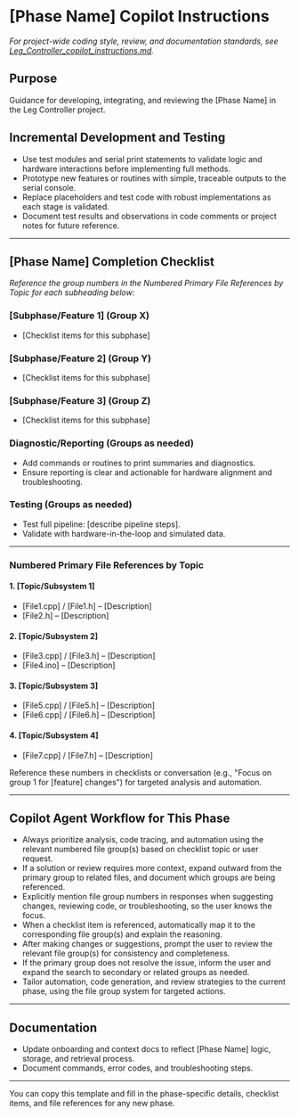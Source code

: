 # [Phase Name] Copilot Instructions

*For project-wide coding style, review, and documentation standards, see [Leg_Controller_copilot_instructions.md](./Leg_Controller_copilot_instructions.md).*

## Purpose

Guidance for developing, integrating, and reviewing the [Phase Name] in the Leg Controller project.

## Incremental Development and Testing

- Use test modules and serial print statements to validate logic and hardware interactions before implementing full methods.
- Prototype new features or routines with simple, traceable outputs to the serial console.
- Replace placeholders and test code with robust implementations as each stage is validated.
- Document test results and observations in code comments or project notes for future reference.

---

## [Phase Name] Completion Checklist

*Reference the group numbers in the Numbered Primary File References by Topic for each subheading below:*

### [Subphase/Feature 1] (Group X)

- [Checklist items for this subphase]

### [Subphase/Feature 2] (Group Y)

- [Checklist items for this subphase]

### [Subphase/Feature 3] (Group Z)

- [Checklist items for this subphase]

### Diagnostic/Reporting (Groups as needed)

- Add commands or routines to print summaries and diagnostics.
- Ensure reporting is clear and actionable for hardware alignment and troubleshooting.

### Testing (Groups as needed)

- Test full pipeline: [describe pipeline steps].
- Validate with hardware-in-the-loop and simulated data.

---

### Numbered Primary File References by Topic

#### 1. [Topic/Subsystem 1]

- [File1.cpp] / [File1.h] – [Description]
- [File2.h] – [Description]

#### 2. [Topic/Subsystem 2]

- [File3.cpp] / [File3.h] – [Description]
- [File4.ino] – [Description]

#### 3. [Topic/Subsystem 3]

- [File5.cpp] / [File5.h] – [Description]
- [File6.cpp] / [File6.h] – [Description]

#### 4. [Topic/Subsystem 4]

- [File7.cpp] / [File7.h] – [Description]

Reference these numbers in checklists or conversation (e.g., "Focus on group 1 for [feature] changes") for targeted analysis and automation.

---

## Copilot Agent Workflow for This Phase

- Always prioritize analysis, code tracing, and automation using the relevant numbered file group(s) based on checklist topic or user request.
- If a solution or review requires more context, expand outward from the primary group to related files, and document which groups are being referenced.
- Explicitly mention file group numbers in responses when suggesting changes, reviewing code, or troubleshooting, so the user knows the focus.
- When a checklist item is referenced, automatically map it to the corresponding file group(s) and explain the reasoning.
- After making changes or suggestions, prompt the user to review the relevant file group(s) for consistency and completeness.
- If the primary group does not resolve the issue, inform the user and expand the search to secondary or related groups as needed.
- Tailor automation, code generation, and review strategies to the current phase, using the file group system for targeted actions.

---

## Documentation

- Update onboarding and context docs to reflect [Phase Name] logic, storage, and retrieval process.
- Document commands, error codes, and troubleshooting steps.

---

You can copy this template and fill in the phase-specific details, checklist items, and file references for any new phase.
